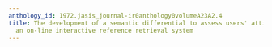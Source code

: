 ```yaml
---
anthology_id: 1972.jasis_journal-ir0anthology0volumeA23A2.4
title: The development of a semantic differential to assess users' attitudes towards
  an on-line interactive reference retrieval system
---
```


